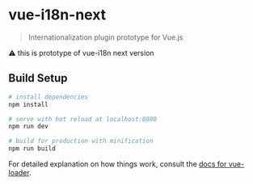 # vue-i18n-next

> Internationalization plugin prototype for Vue.js

:warning: this is prototype of vue-i18n next version

## Build Setup

``` bash
# install dependencies
npm install

# serve with hot reload at localhost:8080
npm run dev

# build for production with minification
npm run build
```

For detailed explanation on how things work, consult the [docs for vue-loader](http://vuejs.github.io/vue-loader).
